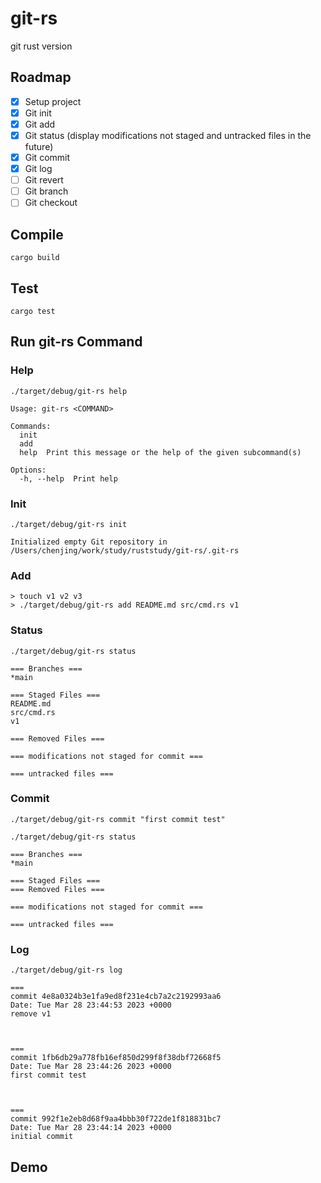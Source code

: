 # git-rs
git rust version

## Roadmap

- [x] Setup project
- [x] Git init
- [x] Git add
- [x] Git status (display modifications not staged and untracked files in the future)
- [x] Git commit
- [x] Git log
- [ ] Git revert
- [ ] Git branch
- [ ] Git checkout

## Compile

```
cargo build
```

## Test

```
cargo test
```

## Run git-rs Command
### Help
```
./target/debug/git-rs help                                                                                                                     

Usage: git-rs <COMMAND>

Commands:
  init
  add
  help  Print this message or the help of the given subcommand(s)

Options:
  -h, --help  Print help
```

### Init

```
./target/debug/git-rs init  

Initialized empty Git repository in /Users/chenjing/work/study/ruststudy/git-rs/.git-rs
```


### Add
```
> touch v1 v2 v3
> ./target/debug/git-rs add README.md src/cmd.rs v1  
```
### Status
```
./target/debug/git-rs status                                                                                                                   
```

```
=== Branches ===
*main

=== Staged Files ===
README.md
src/cmd.rs
v1

=== Removed Files ===

=== modifications not staged for commit ===

=== untracked files ===

```

### Commit
```
./target/debug/git-rs commit "first commit test"

./target/debug/git-rs status     
```
```
=== Branches ===
*main

=== Staged Files ===
=== Removed Files ===

=== modifications not staged for commit ===

=== untracked files ===
```
### Log
```
./target/debug/git-rs log
```

```
===
commit 4e8a0324b3e1fa9ed8f231e4cb7a2c2192993aa6
Date: Tue Mar 28 23:44:53 2023 +0000
remove v1



===
commit 1fb6db29a778fb16ef850d299f8f38dbf72668f5
Date: Tue Mar 28 23:44:26 2023 +0000
first commit test



===
commit 992f1e2eb8d68f9aa4bbb30f722de1f818831bc7
Date: Tue Mar 28 23:44:14 2023 +0000
initial commit
```

## Demo
